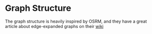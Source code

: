# **Graph Structure**
The graph structure is heavily inspired by OSRM, and they have a great article about edge-expanded graphs on their [wiki](https://github.com/Project-OSRM/osrm-backend/wiki/Graph-representation)
